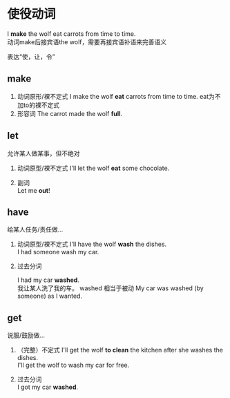 # 使役动词

I **make** the wolf eat carrots from time to time.  
    动词make后接宾语the wolf，需要再接宾语补语来完善语义

表达“使，让，令”

## make  

1. 动词原形/裸不定式
    I make the wolf **eat** carrots from time to time.
    eat为不加to的裸不定式  
2. 形容词
    The carrot made the wolf **full**.

## let  

允许某人做某事，但不绝对  

1. 动词原型/裸不定式
I'll let the wolf **eat** some chocolate.  

2. 副词  
Let me **out**!

## have  

给某人任务/责任做…

1. 动词原型/裸不定式
    I'll have the wolf **wash** the dishes.  
    I had someone wash my car.  

2. 过去分词  

    I had my car **washed**.  
    我让某人洗了我的车。
    washed 相当于被动
    My car was washed (by someone) as I wanted.

## get  

说服/鼓励做…

1. （完整）不定式
    I'll get the wolf **to clean** the kitchen after she washes the dishes.  
    I'll get the wolf to wash my car for free.  

2. 过去分词  
    I got my car **washed**.  

